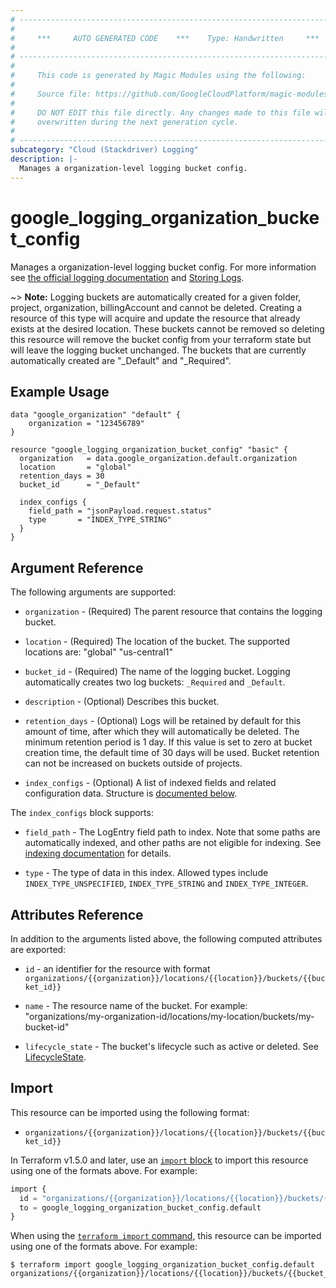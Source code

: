 ```yaml
---
# ----------------------------------------------------------------------------
#
#     ***     AUTO GENERATED CODE    ***    Type: Handwritten     ***
#
# ----------------------------------------------------------------------------
#
#     This code is generated by Magic Modules using the following:
#
#     Source file: https://github.com/GoogleCloudPlatform/magic-modules/tree/main/mmv1/third_party/terraform/website/docs/r/logging_organization_bucket_config.html.markdown
#
#     DO NOT EDIT this file directly. Any changes made to this file will be
#     overwritten during the next generation cycle.
#
# ----------------------------------------------------------------------------
subcategory: "Cloud (Stackdriver) Logging"
description: |-
  Manages a organization-level logging bucket config.
---
```


# google_logging_organization_bucket_config

Manages a organization-level logging bucket config. For more information see
[the official logging documentation](https://cloud.google.com/logging/docs/) and
[Storing Logs](https://cloud.google.com/logging/docs/storage).

~> **Note:** Logging buckets are automatically created for a given folder, project, organization, billingAccount and cannot be deleted. Creating a resource of this type will acquire and update the resource that already exists at the desired location. These buckets cannot be removed so deleting this resource will remove the bucket config from your terraform state but will leave the logging bucket unchanged. The buckets that are currently automatically created are "_Default" and "_Required".

## Example Usage

```hcl
data "google_organization" "default" {
	organization = "123456789"
}

resource "google_logging_organization_bucket_config" "basic" {
  organization   = data.google_organization.default.organization
  location       = "global"
  retention_days = 30
  bucket_id      = "_Default"
  
  index_configs {
    field_path = "jsonPayload.request.status"
    type       = "INDEX_TYPE_STRING"
  }
}
```

## Argument Reference

The following arguments are supported:

* `organization` - (Required) The parent resource that contains the logging bucket.

* `location` - (Required) The location of the bucket. The supported locations are: "global" "us-central1"

* `bucket_id` - (Required) The name of the logging bucket. Logging automatically creates two log buckets: `_Required` and `_Default`.

* `description` - (Optional) Describes this bucket.

* `retention_days` - (Optional) Logs will be retained by default for this amount of time, after which they will automatically be deleted. The minimum retention period is 1 day. If this value is set to zero at bucket creation time, the default time of 30 days will be used. Bucket retention can not be increased on buckets outside of projects.

* `index_configs` - (Optional) A list of indexed fields and related configuration data. Structure is [documented below](#nested_index_configs).

<a name="nested_index_configs"></a>The `index_configs` block supports:

* `field_path` - The LogEntry field path to index.
  Note that some paths are automatically indexed, and other paths are not eligible for indexing. See [indexing documentation](https://cloud.google.com/logging/docs/analyze/custom-index) for details.

* `type` - The type of data in this index. Allowed types include `INDEX_TYPE_UNSPECIFIED`, `INDEX_TYPE_STRING` and `INDEX_TYPE_INTEGER`.

## Attributes Reference

In addition to the arguments listed above, the following computed attributes are
exported:

* `id` - an identifier for the resource with format `organizations/{{organization}}/locations/{{location}}/buckets/{{bucket_id}}`

* `name` -  The resource name of the bucket. For example: "organizations/my-organization-id/locations/my-location/buckets/my-bucket-id"

* `lifecycle_state` -  The bucket's lifecycle such as active or deleted. See [LifecycleState](https://cloud.google.com/logging/docs/reference/v2/rest/v2/billingAccounts.buckets#LogBucket.LifecycleState).

## Import

This resource can be imported using the following format:

* `organizations/{{organization}}/locations/{{location}}/buckets/{{bucket_id}}`

In Terraform v1.5.0 and later, use an [`import` block](https://developer.hashicorp.com/terraform/language/import) to import this resource using one of the formats above. For example:

```tf
import {
  id = "organizations/{{organization}}/locations/{{location}}/buckets/{{bucket_id}}"
  to = google_logging_organization_bucket_config.default
}
```

When using the [`terraform import` command](https://developer.hashicorp.com/terraform/cli/commands/import), this resource can be imported using one of the formats above. For example:

```
$ terraform import google_logging_organization_bucket_config.default organizations/{{organization}}/locations/{{location}}/buckets/{{bucket_id}}
```
